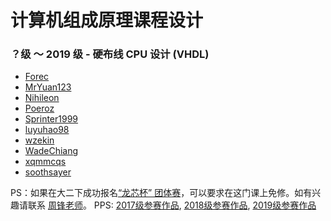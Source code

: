 # 计算机组成原理课程设计

### ？级 ～ 2019 级 - 硬布线 CPU 设计 (VHDL)

* [Forec](https://github.com/Forec/course-design/tree/master/computer-organization-design)
* [MrYuan123](https://github.com/MrYuan123/Projects_Design/tree/master/Hardware_design_project(TEC-8))
* [Nihileon](https://github.com/Nihileon/CPU-HWCU)
* [Poeroz](https://github.com/Poeroz/yycpu)
* [Sprinter1999](https://github.com/Sprinter1999/CPU624)
* [luyuhao98](https://github.com/luyuhao98/NewBeeCpu)
* [wzekin](https://github.com/wzekin/BUPT-Projects/tree/master/ComputerOrganization)
* [WadeChiang](https://github.com/WadeChiang/CPU-Controller-TEC-8)
* [xqmmcqs](https://github.com/xqmmcqs/nobugCPU)
* [soothsayer](https://github.com/Adam-Teng/soothcpu)

PS：如果在大二下成功报名[“龙芯杯” 团体赛](http://www.nscscc.org/)，可以要求在这门课上免修。如有兴趣请联系 [周锋老师](https://scs.bupt.edu.cn/info/1085/1308.htm)。
PPS: [2017级参赛作品](https://github.com/name1e5s/Sirius), [2018级参赛作品](https://github.com/easter-mips), [2019级参赛作品](https://github.com/HectorMIPS/HectorMIPS)
